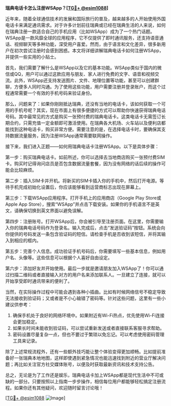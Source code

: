 **瑞典电话卡怎么注册WSApp？[[TG💪+ @esim1088](https://t.me/s/esim1088)]**

近年来，随着全球通信技术的发展和国际旅行的普及，越来越多的人开始使用外国电话卡来满足通讯需求。对于许多计划前往瑞典或已经在瑞典生活的人来说，如何在瑞典注册一款适合自己的手机应用（比如WSApp）成为了一个热门话题。WSApp是一款风靡全球的应用程序，它不仅提供了即时通讯服务，还支持语音通话、视频聊天等多种功能，深受用户喜爱。然而，由于语言和文化差异，很多新用户在初次尝试注册时会感到困惑。本文将详细讲解瑞典电话卡如何注册WSApp，并提供一些实用的小贴士。

首先，我们需要了解什么是WSApp以及它的基本功能。WSApp类似于国内的微信或QQ，用户可以通过这款应用与朋友、家人进行免费的文字、语音和视频交流。此外，WSApp还支持发送图片、文件、地理位置等功能，甚至可以创建群聊，方便多人同时沟通。为了使用这些功能，用户需要注册并登录账户，而这个过程通常需要一个有效的手机号码来验证身份。

那么，问题来了：如果你刚刚抵达瑞典，还没有当地的电话卡，该如何获取一个可用的手机号呢？其实，现在市面上有很多便捷的方式可以帮助你快速获得瑞典电话号码。其中最常见的方式是购买一张预付费的瑞典电话卡。这类电话卡无需签订长期合约，只需充值一定金额即可激活使用。在瑞典各大机场、火车站以及便利店都能找到这种电话卡，购买非常方便。需要注意的是，在选择电话卡时，要确保其支持数据流量服务，因为注册WSApp通常需要联网操作。

接下来，我们进入正题——如何用瑞典电话卡注册WSApp。以下是具体步骤：

第一步：购买瑞典电话卡。如前所述，你可以选择去当地商店购买一张预付费SIM卡。购买时记得询问店员是否包含数据流量套餐，因为没有网络的话后续的操作可能会比较麻烦。

第二步：插入SIM卡并开机。将新买的SIM卡插入你的手机中，然后打开电源。等待手机完成初始化设置后，你应该能够看到运营商标志出现在屏幕上。

第三步：下载WSApp应用程序。打开手机上的应用商店（Google Play Store或Apple App Store），搜索“WSApp”并点击下载安装。如果你的手机语言不是英文，请确保切换到英文界面以避免误解。

第四步：注册账号。打开WSApp后，你会被引导至注册页面。在这里，你需要输入你的瑞典电话号码作为登录名。输入完成后，点击“发送验证码”按钮。系统会向你提供的号码发送一条包含验证码的短信。请检查手机是否收到该短信，并将其输入到相应的框内。

第五步：完善个人信息。成功验证手机号码后，你需要填写一些基本信息，例如用户名、头像等。这些信息可以根据个人喜好自由设定。

第六步：添加好友并开始使用。最后一步就是邀请朋友加入WSApp了！你可以通过扫描二维码或者直接输入对方的用户名来添加联系人。一旦建立了连接，就可以开始享受即时通讯带来的便利了。

当然，在实际操作过程中可能会遇到各种小插曲。比如有时候网络信号不稳定导致无法接收到验证码；又或者是不小心输错了密码等。针对这些问题，这里有一些小建议供参考：

1. 确保手机处于良好的网络环境中。如果附近有Wi-Fi热点，优先使用Wi-Fi连接会更加稳定。
2. 如果长时间未能收到验证码，可以尝试重新发送或者直接联系客服寻求帮助。
3. 密码设置尽量复杂一点，但也不要过于繁琐以免忘记。可以考虑使用密码管理工具来记录。

除了上述常规流程外，还有一些额外技巧能让整个体验变得更加顺畅。比如提前准备好一张瑞典本地地图，这样即使遇到紧急情况也能迅速找到附近的营业厅解决问题；再比如关注官方社交媒体账号，以便及时获取最新资讯和技术支持公告。

总之，无论是为了工作还是娱乐，瑞典电话卡加上WSApp都是现代生活中不可或缺的一部分。只要按照以上指南一步步操作，相信每位用户都能够轻松搞定注册流程。如果你还有其他疑问，欢迎随时留言讨论哦！

[[TG💪+ @esim1088](https://t.me/s/esim1088) ![Image](https://i.postimg.cc/4NQfJmqS/Snipaste-2025-05-13-00-14-12.png)]